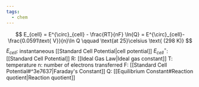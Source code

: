 ```yaml
---
tags:
  - chem
---
```

$$
E_{cell} = E^{\circ}_{cell} - \frac{RT}{nF} \ln{Q} = E^{\circ}_{cell}-\frac{0.0591\text{ V}}{n}\ln Q \qquad \text{at 25}\celsius \text{ (298 K)}
$$
$E_{cell}$: instantaneous [[Standard Cell Potential|cell potential]]
$E^{\circ}_{cell}$: [[Standard Cell Potential]]
R: [[Ideal Gas Law|Ideal gas constant]]
T: temperature
n: number of electrons transferred
F: [[Standard Cell Potential#^3e7637|Faraday's Constant]]
Q: [[Equilibrium Constant#Reaction quotient|Reaction quotient]]
